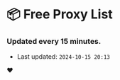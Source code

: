 # :package: Free Proxy List
### Updated every 15 minutes.

- Last updated: `2024-10-15 20:13`

:heart:

